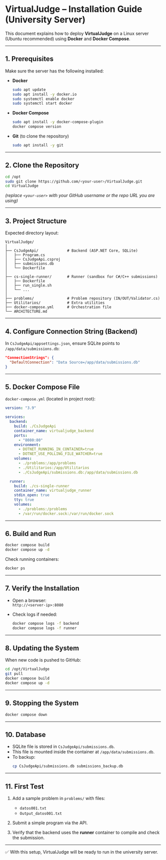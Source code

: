 # VirtualJudge – Installation Guide (University Server)

This document explains how to deploy **VirtualJudge** on a Linux server (Ubuntu recommended) using **Docker** and **Docker Compose**.

---

## 1. Prerequisites

Make sure the server has the following installed:

- **Docker**
  ```bash
  sudo apt update
  sudo apt install -y docker.io
  sudo systemctl enable docker
  sudo systemctl start docker
  ```

- **Docker Compose**
  ```bash
  sudo apt install -y docker-compose-plugin
  docker compose version
  ```

- **Git** (to clone the repository)
  ```bash
  sudo apt install -y git
  ```

---

## 2. Clone the Repository

```bash
cd /opt
sudo git clone https://github.com/<your-user>/VirtualJudge.git
cd VirtualJudge
```

*(replace `<your-user>` with your GitHub username or the repo URL you are using)*

---

## 3. Project Structure

Expected directory layout:

```
VirtualJudge/
│
├── CsJudgeApi/             # Backend (ASP.NET Core, SQLite)
│   ├── Program.cs
│   ├── CsJudgeApi.csproj
│   ├── submissions.db
│   └── Dockerfile
│
├── cs-single-runner/       # Runner (sandbox for C#/C++ submissions)
│   ├── Dockerfile
│   ├── run_single.sh
│   └── ...
│
├── problems/               # Problem repository (IN/OUT/Validator.cs)
├── Utilitarios/            # Extra utilities
├── docker-compose.yml      # Orchestration file
└── ARCHITECTURE.md
```

---

## 4. Configure Connection String (Backend)

In `CsJudgeApi/appsettings.json`, ensure SQLite points to `/app/data/submissions.db`:

```json
"ConnectionStrings": {
  "DefaultConnection": "Data Source=/app/data/submissions.db"
}
```

---

## 5. Docker Compose File

`docker-compose.yml` (located in project root):

```yaml
version: "3.9"

services:
  backend:
    build: ./CsJudgeApi
    container_name: virtualjudge_backend
    ports:
      - "8080:80"
    environment:
      - DOTNET_RUNNING_IN_CONTAINER=true
      - DOTNET_USE_POLLING_FILE_WATCHER=true
    volumes:
      - ./problems:/app/problems
      - ./Utilitarios:/app/Utilitarios
      - ./CsJudgeApi/submissions.db:/app/data/submissions.db

  runner:
    build: ./cs-single-runner
    container_name: virtualjudge_runner
    stdin_open: true
    tty: true
    volumes:
      - ./problems:/problems
      - /var/run/docker.sock:/var/run/docker.sock
```

---

## 6. Build and Run

```bash
docker compose build
docker compose up -d
```

Check running containers:

```bash
docker ps
```

---

## 7. Verify the Installation

- Open a browser:  
  `http://<server-ip>:8080`

- Check logs if needed:
  ```bash
  docker compose logs -f backend
  docker compose logs -f runner
  ```

---

## 8. Updating the System

When new code is pushed to GitHub:

```bash
cd /opt/VirtualJudge
git pull
docker compose build
docker compose up -d
```

---

## 9. Stopping the System

```bash
docker compose down
```

---

## 10. Database

- SQLite file is stored in `CsJudgeApi/submissions.db`.
- This file is mounted inside the container at `/app/data/submissions.db`.
- To backup:
  ```bash
  cp CsJudgeApi/submissions.db submissions_backup.db
  ```

---

## 11. First Test

1. Add a sample problem in `problems/` with files:
   - `datos001.txt`
   - `Output_datos001.txt`

2. Submit a simple program via the API.

3. Verify that the backend uses the **runner** container to compile and check the submission.

---

✅ With this setup, VirtualJudge will be ready to run in the university server.
